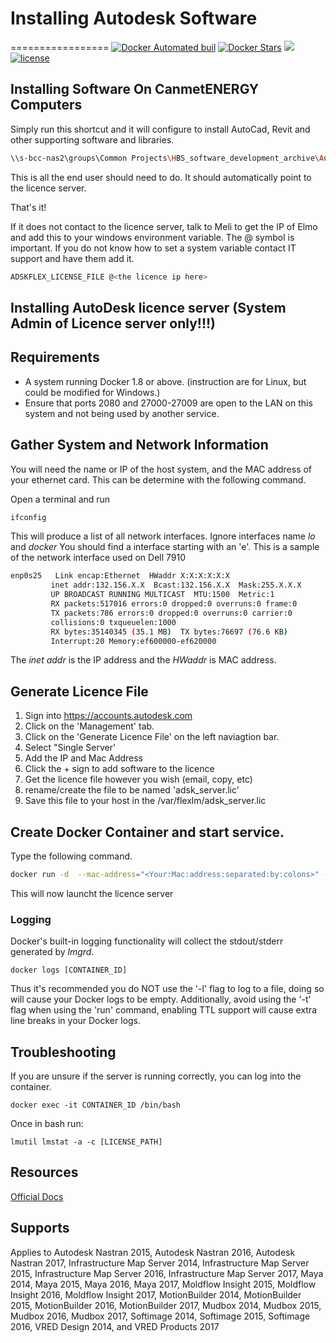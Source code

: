 # Installing Autodesk Software
=================
[![Docker Automated buil](https://img.shields.io/docker/automated/haysclark/adlmflexnetserver.svg?maxAge=2592000)](https://hub.docker.com/r/haysclark/adlmflexnetserver/builds/) [![Docker Stars](https://img.shields.io/docker/stars/haysclark/adlmflexnetserver.svg?maxAge=2592000)](https://hub.docker.com/r/haysclark/adlmflexnetserver/) [![](https://img.shields.io/docker/pulls/haysclark/adlmflexnetserver.svg)](https://hub.docker.com/r/haysclark/adlmflexnetserver 'DockerHub') [![license](https://img.shields.io/github/license/mashape/apistatus.svg)]()
## Installing Software On CanmetENERGY Computers
Simply run this shortcut and it will configure to install AutoCad, Revit and other supporting software and libraries.
```sh
\\s-bcc-nas2\groups\Common Projects\HBS_software_development_archive\Autodesk\NRCan-CanmetENERGY
```
This is all the end user should need to do. It should automatically point to the licence server.  

That's it!

If it does not contact to the licence server, talk to Meli to get the IP of Elmo and add this to your windows environment variable. The @ symbol is important.  If you do not know how to set a system variable contact IT support and have them add it. 
```sh
ADSKFLEX_LICENSE_FILE @<the licence ip here>
```

## Installing AutoDesk licence server (System Admin of Licence server only!!!) 
## Requirements
* A system running Docker 1.8 or above. (instruction are for Linux, but could be modified for Windows.)
* Ensure that ports 2080 and 27000-27009 are open to the LAN on this system and not being used by another service.

## Gather System and Network Information
You will need the name or IP of the host system, and the MAC address of your ethernet card. This can be determine with the following command. 

 Open a terminal and run 
 ```sh
 ifconfig
 ```
 
 This will produce a list of all network interfaces. Ignore interfaces name *lo* and *docker* You should find a interface starting with an 'e'. This is a sample of the network interface used on Dell 7910
 ```sh
 enp0s25   Link encap:Ethernet  HWaddr X:X:X:X:X:X  
          inet addr:132.156.X.X  Bcast:132.156.X.X  Mask:255.X.X.X
          UP BROADCAST RUNNING MULTICAST  MTU:1500  Metric:1
          RX packets:517016 errors:0 dropped:0 overruns:0 frame:0
          TX packets:786 errors:0 dropped:0 overruns:0 carrier:0
          collisions:0 txqueuelen:1000 
          RX bytes:35140345 (35.1 MB)  TX bytes:76697 (76.6 KB)
          Interrupt:20 Memory:ef600000-ef620000 
 ```
 The *inet addr* is the IP address and the *HWaddr* is MAC address.
 ## Generate Licence File
 1. Sign into https://accounts.autodesk.com
 2. Click on the 'Management' tab. 
 3. Click on the 'Generate Licence File' on the left naviagtion bar.
 4. Select "Single Server'
 5. Add the IP and Mac Address 
 6. Click the + sign to add software to the licence
 7. Get the licence file however you wish (email, copy, etc) 
 8. rename/create the file to be named 'adsk_server.lic'
 9. Save this file to your host in the /var/flexlm/adsk_server.lic
 
## Create Docker Container and start service. 
Type the following command. 
```sh
docker run -d  --mac-address="<Your:Mac:address:separated:by:colons>" -h <Your IP Address> -v /var/flexlm/adsk_server.lic:/usr/local/flexlm/licenses/license.dat:ro -p 2080:2080 -p 27000-27009:27000-27009 --restart=always canmet/docker-adlmflexnetserver
```
This will now launcht the licence server 


### Logging

Docker's built-in logging functionality will collect the stdout/stderr generated by _lmgrd_. 

    docker logs [CONTAINER_ID]

Thus it's recommended you do NOT use the '-l' flag to log to a file, doing so will cause your Docker logs to be empty.  Additionally, avoid using the '-t' flag when using the 'run' command, enabling TTL support will cause extra line breaks in your Docker logs.

Troubleshooting
---------------

If you are unsure if the server is running correctly, you can log into the container.

    docker exec -it CONTAINER_ID /bin/bash

Once in bash run: 

    lmutil lmstat -a -c [LICENSE_PATH]

Resources
---------
[Official Docs](https://knowledge.autodesk.com/support/maya/downloads/caas/downloads/content/autodesk-network-license-manager-for-linux.html?v=2014)

Supports
--------
Applies to Autodesk Nastran 2015, Autodesk Nastran 2016, Autodesk Nastran 2017, Infrastructure Map Server 2014, Infrastructure Map Server 2015, Infrastructure Map Server 2016, Infrastructure Map Server 2017, Maya 2014, Maya 2015, Maya 2016, Maya 2017, Moldflow Insight 2015, Moldflow Insight 2016, Moldflow Insight 2017, MotionBuilder 2014, MotionBuilder 2015, MotionBuilder 2016, MotionBuilder 2017, Mudbox 2014, Mudbox 2015, Mudbox 2016, Mudbox 2017, Softimage 2014, Softimage 2015, Softimage 2016, VRED Design 2014, and VRED Products 2017
